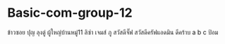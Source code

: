 # Basic-com-group-12

ข้าวซอย
ปุญ
ลุงตู่
ผู้ใหญ่บ้านหมู่11
ลิซ่า
เจมส์
ภู
สวัสดีจั๊ฟ
สวัสดีครัฟแอดมิน
ดีคร้าบ
a b c
ป้อม
